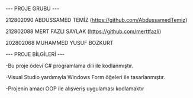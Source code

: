 --- PROJE GRUBU ---

212802090 ABDUSSAMED TEMİZ (https://github.com/AbdussamedTemiz)

212802088 MERT FAZLI SAYLAK  (https://github.com/merttfazli)

202802068 MUHAMMED YUSUF BOZKURT 

--- PROJE BİLGİLERİ ---

-Bu proje ödevi C# programlama dili ile kodlanmıştır.

-Visual Studio yardımıyla Windows Form öğeleri ile tasarlanmıştır.

-Projenin amacı OOP ile alışveriş uygulaması kodlamaktır
